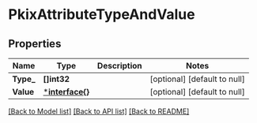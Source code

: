 # PkixAttributeTypeAndValue

## Properties
Name | Type | Description | Notes
------------ | ------------- | ------------- | -------------
**Type_** | **[]int32** |  | [optional] [default to null]
**Value** | [***interface{}**](interface{}.md) |  | [optional] [default to null]

[[Back to Model list]](../README.md#documentation-for-models) [[Back to API list]](../README.md#documentation-for-api-endpoints) [[Back to README]](../README.md)

